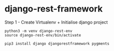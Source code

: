 # django-rest-framework

Step 1 - Create Virtualenv + Initialise django project 
```
python3 -m venv django-rest-env
source django-rest-env/bin/activate

pip3 install django djangorestframework pygments
```